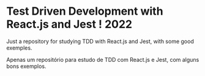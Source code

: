 # Test Driven Development with React.js and Jest ! 2022

Just a repository for studying TDD with React.js and Jest, with some good exemples.

Apenas um repositório para estudo de TDD com React.js e Jest, com alguns bons exemplos.



    